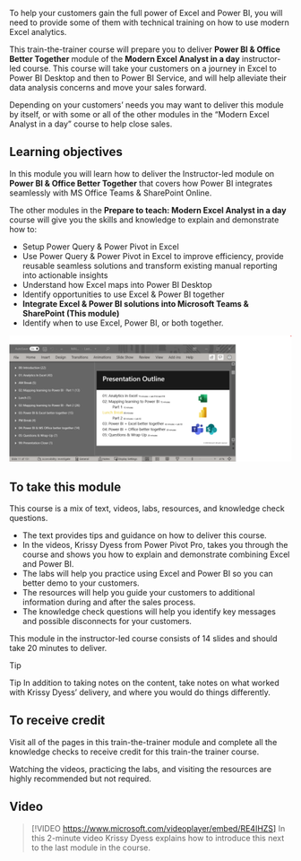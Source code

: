 To help your customers gain the full power of Excel and Power BI, you will need to provide some of them with technical training on how to use modern Excel analytics. 

This train-the-trainer course will prepare you to deliver **Power BI & Office Better Together** module of the **Modern Excel Analyst in a day** instructor-led course. This course will take your customers on a journey in Excel to Power BI Desktop and then to Power BI Service, and will help alleviate their data analysis concerns and move your sales forward.

Depending on your customers’ needs you may want to deliver this module by itself, or with some or all of the other modules in the “Modern Excel Analyst in a day” course to help close sales.


## Learning objectives
In this module you will learn how to deliver the Instructor-led module on **Power BI & Office Better Together** that covers how Power BI integrates seamlessly with MS Office Teams & SharePoint Online.


The other modules in the **Prepare to teach: Modern Excel Analyst in a day** course will give you the skills and knowledge to explain and demonstrate how to:
* Setup Power Query & Power Pivot in Excel
* Use Power Query & Power Pivot in Excel to improve efficiency, provide reusable seamless solutions and transform existing manual reporting into actionable insights
* Understand how Excel maps into Power BI Desktop
* Identify opportunities to use Excel & Power BI together
* **Integrate Excel & Power BI solutions into Microsoft Teams & SharePoint (This module)**
* Identify when to use Excel, Power BI, or both together.

![PowerPoint screenshot showing the number of slides per section and class schedule.](../media/slide-count.png)

## To take this module


This course is a mix of text, videos, labs, resources, and knowledge check questions. 
- The text provides tips and guidance on how to deliver this course.
- In the videos, Krissy Dyess from Power Pivot Pro, takes you through the course and shows you how to explain and demonstrate combining Excel and Power BI.
- The labs will help you practice using Excel and Power BI so you can better demo to your customers.
- The resources will help you guide your customers to additional information during and after the sales process.
- The knowledge check questions will help you identify key messages and possible disconnects for your customers.

This module in the instructor-led course consists of 14 slides and should take 20 minutes to deliver. 
> [!TIP]
> Tip In addition to taking notes on the content, take notes on what worked with Krissy Dyess’ delivery, and where you would do things differently. 



## To receive credit 
Visit all of the pages in this train-the-trainer module and complete all the knowledge checks to receive credit for this train-the trainer course.

Watching the videos, practicing the labs, and visiting the resources are highly recommended but not required. 


## Video
> [!VIDEO https://www.microsoft.com/videoplayer/embed/RE4IHZS] 
> In this 2-minute video Krissy Dyess explains how to introduce this next to the last module in the course.
